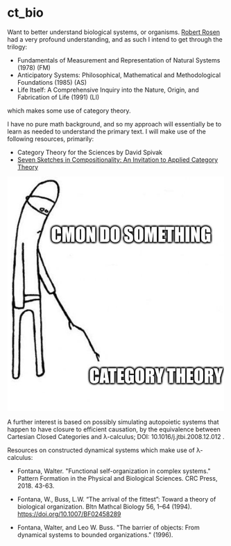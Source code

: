 # ct_bio

Want to better understand biological systems, or organisms. [Robert Rosen](https://en.wikipedia.org/wiki/Robert_Rosen_(biologist)) had a very profound understanding, and as such I intend to get through the trilogy:

- Fundamentals of Measurement and Representation of Natural Systems (1978) (FM)
- Anticipatory Systems: Philosophical, Mathematical and Methodological Foundations (1985) (AS)
- Life Itself: A Comprehensive Inquiry into the Nature, Origin, and Fabrication of Life (1991) (LI)

which makes some use of category theory.

I have no pure math background, and so my approach will essentially be to learn as needed to understand the primary text. I will make use of the following resources, primarily:

- Category Theory for the Sciences by David Spivak
- [Seven Sketches in Compositionality: An Invitation to Applied Category Theory](https://arxiv.org/pdf/1803.05316)

![](ct.jpg)

A further interest is based on possibly simulating autopoietic systems that happen to have closure to efficient causation, by the equivalence between Cartesian Closed Categories and λ-calculus; DOI: 10.1016/j.jtbi.2008.12.012 .

Resources on constructed dynamical systems which make use of λ-calculus:

- Fontana, Walter. "Functional self-organization in complex systems." Pattern Formation in the Physical and Biological Sciences. CRC Press, 2018. 43-63.

- Fontana, W., Buss, L.W. “The arrival of the fittest”: Toward a theory of biological organization. Bltn Mathcal Biology 56, 1–64 (1994). https://doi.org/10.1007/BF02458289

- Fontana, Walter, and Leo W. Buss. "The barrier of objects: From dynamical systems to bounded organizations." (1996).
